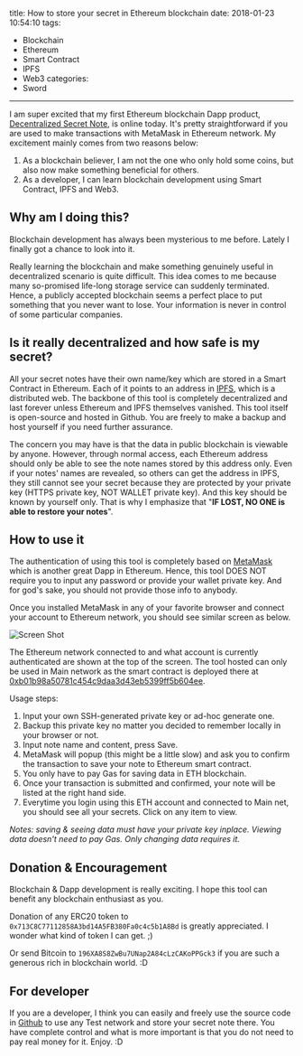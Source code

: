 title: How to store your secret in Ethereum blockchain
date: 2018-01-23 10:54:10
tags:
  - Blockchain
  - Ethereum
  - Smart Contract
  - IPFS
  - Web3
categories:
  - Sword
---

[Decentralized Secret Note]: http://www.secret-note.one/

I am super excited that my first Ethereum blockchain Dapp product, [Decentralized Secret Note][], is online today.  It's pretty straightforward if you are used to make transactions with MetaMask in Ethereum network.  My excitement mainly comes from two reasons below:  

1. As a blockchain believer, I am not the one who only hold some coins, but also now make something beneficial for others.  
2. As a developer, I can learn blockchain development using Smart Contract, IPFS and Web3.  


## Why am I doing this?

Blockchain development has always been mysterious to me before.  Lately I finally got a chance to look into it.  

Really learning the blockchain and make something genuinely useful in decentralized scenario is quite difficult.  This idea comes to me because many so-promised life-long storage service can suddenly terminated.  Hence, a publicly accepted blockchain seems a perfect place to put something that you never want to lose.  Your information is never in control of some particular companies.  


## Is it really decentralized and how safe is my secret?

[IPFS]: https://ipfs.io/

All your secret notes have their own name/key which are stored in a Smart Contract in Ethereum.  Each of it points to an address in [IPFS][], which is a distributed web.  The backbone of this tool is completely decentralized and last forever unless Ethereum and IPFS themselves vanished.  This tool itself is open-source and hosted in Github.  You are freely to make a backup and host yourself if you need further assurance.  

The concern you may have is that the data in public blockchain is viewable by anyone.  However, through normal access, each Ethereum address should only be able to see the note names stored by this address only.  Even if your notes' names are revealed, so others can get the address in IPFS, they still cannot see your secret because they are protected by your private key (HTTPS private key, NOT WALLET private key).  And this key should be known by yourself only.  That is why I emphasize that "**IF LOST, NO ONE is able to restore your notes**".


## How to use it

[MetaMask]: https://metamask.io/

The authentication of using this tool is completely based on [MetaMask][] which is another great Dapp in Ethereum.  Hence, this tool DOES NOT require you to input any password or provide your wallet private key.  And for god's sake, you should not provide those info to anybody.  

Once you installed MetaMask in any of your favorite browser and connect your account to Ethereum network, you should see similar screen as below.  

![Screen Shot](http://thinkingincrowd.u.qiniudn.com/secret-note.png)

[0xb01b98a50781c454c9daa3d43eb5399ff5b604ee]: https://etherscan.io/address/0xb01b98a50781c454c9daa3d43eb5399ff5b604ee#code

The Ethereum network connected to and what account is currently authenticated are shown at the top of the screen.  The tool hosted can only be used in Main network as the smart contract is deployed there at [0xb01b98a50781c454c9daa3d43eb5399ff5b604ee][].  

Usage steps:  

1. Input your own SSH-generated private key or ad-hoc generate one.  
2. Backup this private key no matter you decided to remember locally in your browser or not.  
3. Input note name and content, press Save.  
4. MetaMask will popup (this might be a little slow) and ask you to confirm the transaction to save your note to Ethereum smart contract.  
5. You only have to pay Gas for saving data in ETH blockchain.  
6. Once your transaction is submitted and confirmed, your note will be listed at the right hand side.  
7. Everytime you login using this ETH account and connected to Main net, you should see all your secrets.  Click on any item to view.  

_Notes: saving & seeing data must have your private key inplace.  Viewing data doesn't need to pay Gas.  Only changing data requires it._


## Donation & Encouragement

Blockchain & Dapp development is really exciting.  I hope this tool can benefit any blockchain enthusiast as you.  

Donation of any ERC20 token to 
`0x713C8C77112858A3bd14A5FB380Fa0c4c5b1A8Bd` is greatly appreciated.  I wonder what kind of token I can get. ;)

Or send Bitcoin to `196XA8S8ZwBu7UNap2A84cLzCAKoPPGck3` if you are such a generous rich in blockchain world. :D


## For developer


[Github]: https://github.com/kenspirit/secret-note

If you are a developer, I think you can easily and freely use the source code in [Github][] to use any Test network and store your secret note there.  You have complete control and what is more important is that you do not need to pay real money for it.  Enjoy.  :D
